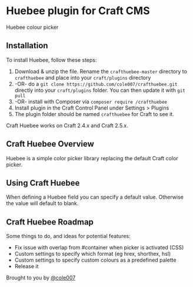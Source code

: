# Huebee plugin for Craft CMS

Huebee colour picker

## Installation

To install Huebee, follow these steps:

1. Download & unzip the file. Rename the `crafthuebee-master` directory to `crafthuebee` and place into your `craft/plugins` directory
2.  -OR- do a `git clone https://github.com/cole007/crafthuebee.git` directly into your `craft/plugins` folder.  You can then update it with `git pull`
3.  -OR- install with Composer via `composer require /crafthuebee`
4. Install plugin in the Craft Control Panel under Settings > Plugins
5. The plugin folder should be named `crafthuebee` for Craft to see it.  

Craft Huebee works on Craft 2.4.x and Craft 2.5.x.

## Craft Huebee Overview

Huebee is a simple color picker library replacing the default Craft color picker.

## Using Craft Huebee

When defining a Huebee field you can specify a default value. Otherwise the value will default to blank. 

## Craft Huebee Roadmap

Some things to do, and ideas for potential features:

* Fix issue with overlap from #container when picker is activated (CSS)
* Custom settings to specify which format (eg hrex, shorthex, hsl)
* Custom settings to specify custom colours as a predefined palette
* Release it

Brought to you by [@cole007](http://ournameismud.co.uk/)
